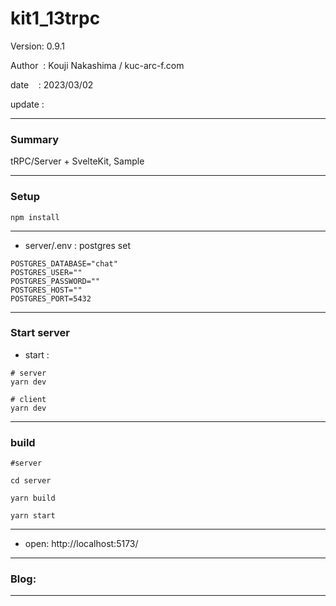 ﻿# kit1_13trpc

 Version: 0.9.1

 Author  : Kouji Nakashima / kuc-arc-f.com

 date    : 2023/03/02 

 update  :
 
***
### Summary

tRPC/Server + SvelteKit, Sample

***
### Setup

```
npm install
```

***
* server/.env : postgres set

```
POSTGRES_DATABASE="chat"
POSTGRES_USER=""
POSTGRES_PASSWORD=""
POSTGRES_HOST=""
POSTGRES_PORT=5432

```

***
### Start server
* start :

```
# server
yarn dev

# client
yarn dev

```
***
### build

```
#server 

cd server

yarn build

yarn start

```
***

* open: http://localhost:5173/

***
### Blog:


***